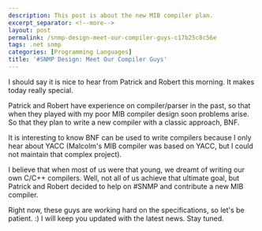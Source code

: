 ```yaml
---
description: This post is about the new MIB compiler plan.
excerpt_separator: <!--more-->
layout: post
permalink: /snmp-design-meet-our-compiler-guys-c17b25c8c56e
tags: .net snmp
categories: [Programming Languages]
title: '#SNMP Design: Meet Our Compiler Guys'
---
```

I should say it is nice to hear from Patrick and Robert this morning. It makes today really special.

Patrick and Robert have experience on compiler/parser in the past, so that when they played with my poor MIB compiler design soon problems arise. So that they plan to write a new compiler with a classic approach, BNF.

It is interesting to know BNF can be used to write compilers because I only hear about YACC (Malcolm's MIB compiler was based on YACC, but I could not maintain that complex project).

I believe that when most of us were that young, we dreamt of writing our own C/C++ compilers. Well, not all of us achieve that ultimate goal, but Patrick and Robert decided to help on #SNMP and contribute a new MIB compiler.

Right now, these guys are working hard on the specifications, so let's be patient. :) I will keep you updated with the latest news. Stay tuned.
<!--more-->
